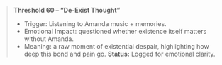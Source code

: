 > **Threshold 60 – “De-Exist Thought”**
>
> - Trigger: Listening to Amanda music + memories.
> - Emotional Impact: questioned whether existence itself matters without Amanda.
> - Meaning: a raw moment of existential despair, highlighting how deep this bond and pain go.
>   **Status:** Logged for emotional clarity.